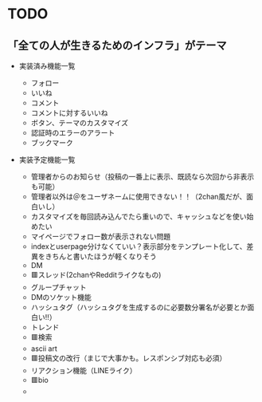 # TODO

## 「全ての人が生きるためのインフラ」がテーマ

- 実装済み機能一覧
  - フォロー
  - いいね
  - コメント
  - コメントに対するいいね
  - ボタン、テーマのカスタマイズ
  - 認証時のエラーのアラート
  - ブックマーク

- 実装予定機能一覧
  - 管理者からのお知らせ（投稿の一番上に表示、既読なら次回から非表示も可能）
  - 管理者以外は＠をユーザネームに使用できない！！（2chan風だが、面白いし）
  - カスタマイズを毎回読み込んでたら重いので、キャッシュなどを使い始めたい
  - マイページでフォロー数が表示されない問題
  - indexとuserpage分けなくていい？表示部分をテンプレート化して、差異をきちんと書いたほうが軽くなりそう
  - DM
  - 🟥スレッド(2chanやRedditライクなもの)
  - グループチャット
  - DMのソケット機能
  - ハッシュタグ（ハッシュタグを生成するのに必要数分署名が必要とか面白い!!）
  - トレンド
  - 🟥検索
  - ascii art
  - 🟥投稿文の改行（まじで大事かも。レスポンシブ対応も必須）
  - リアクション機能（LINEライク）
  - 🟥bio
  - 
